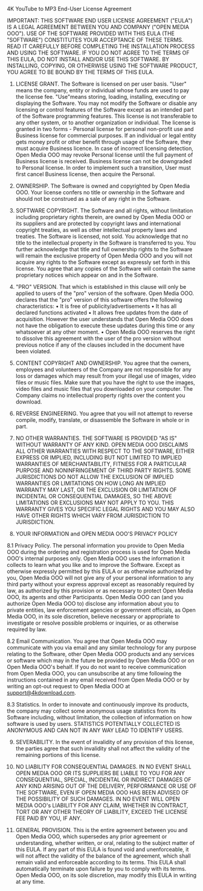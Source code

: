 4K YouTube to MP3 End-User License Agreement

IMPORTANT: THIS SOFTWARE END USER LICENSE AGREEMENT ("EULA") IS A LEGAL AGREEMENT BETWEEN YOU AND COMPANY ("OPEN MEDIA OOO"). USE OF THE SOFTWARE PROVIDED WITH THIS EULA (THE "SOFTWARE") CONSTITUTES YOUR ACCEPTANCE OF THESE TERMS. READ IT CAREFULLY BEFORE COMPLETING THE INSTALLATION PROCESS AND USING THE SOFTWARE. IF YOU DO NOT AGREE TO THE TERMS OF THIS EULA, DO NOT INSTALL AND/OR USE THIS SOFTWARE. BY INSTALLING, COPYING, OR OTHERWISE USING THE SOFTWARE PRODUCT, YOU AGREE TO BE BOUND BY THE TERMS OF THIS EULA.

1. LICENSE GRANT. The Software is licensed on per user basis. "User" means the company, entity or individual whose funds are used to pay the license fee. "Use"means storing, loading, installing, executing or displaying the Software. You may not modify the Software or disable any licensing or control features of the Software except as an intended part of the Software programming features. This license is not transferable to any other system, or to another organization or individual. The license is granted in two forms - Personal license for personal non-profit use and Business license for commercial purposes. If an individual or legal entity gets money profit or other benefit through usage of the Software, they must acquire Business licence. In case of incorrect licensing detection, Open Media OOO may revoke Personal license until the full payment of Business license is received. Business license can not be downgraded to Personal license. In order to implement such a transition, User must first cancel Business license, then acquire the Personal.

2. OWNERSHIP. The Software is owned and copyrighted by Open Media OOO. Your license confers no title or ownership in the Software and should not be construed as a sale of any right in the Software.

3. SOFTWARE COPYRIGHT. The Software and all rights, without limitation including proprietary rights therein, are owned by Open Media OOO or its suppliers and are protected by copyright laws and international copyright treaties, as well as other intellectual property laws and treaties. The Software is licensed, not sold. You acknowledge that no title to the intellectual property in the Software is transferred to you. You further acknowledge that title and full ownership rights to the Software will remain the exclusive property of Open Media OOO and you will not acquire any rights to the Software except as expressly set forth in this license. You agree that any copies of the Software will contain the same proprietary notices which appear on and in the Software.

4. "PRO" VERSION. That which is established in this clause will only be applied to users of the "pro" version of the software. Open Media OOO. declares that the "pro"
   version of this software offers the following characteristics:
   • It is free of publicity/advertisements
   • It has all declared functions activated
   • It allows free updates from the date of acquisition. However the user understands that Open Media OOO does not have the obligation to execute these updates during this time or any whatsoever at any other moment.
   • Open Media OOO reserves the right to dissolve this agreement with the user of the pro version without previous notice if any of the clauses included in the document have been violated.

5. CONTENT COPYRIGHT AND OWNERSHIP. You agree that the owners, employees and volunteers of the Company are not responsible for any loss or damages which may result from your illegal use of images, video files or music files. Make sure that you have the right to use the images, video files and music files that you downloaded on your computer. The Company claims no intellectual property rights over the content you download.

6. REVERSE ENGINEERING. You agree that you will not attempt to reverse compile, modify, translate, or disassemble the Software in whole or in part.

7. NO OTHER WARRANTIES. THE SOFTWARE IS PROVIDED "AS IS" WITHOUT WARRANTY OF ANY KIND. OPEN MEDIA OOO DISCLAIMS ALL OTHER WARRANTIES WITH RESPECT TO THE SOFTWARE, EITHER EXPRESS OR IMPLIED, INCLUDING BUT NOT LIMITED TO IMPLIED WARRANTIES OF MERCHANTABILITY, FITNESS FOR A PARTICULAR PURPOSE AND NONINFRINGEMENT OF THIRD PARTY RIGHTS. SOME JURISDICTIONS DO NOT ALLOW THE EXCLUSION OF IMPLIED WARRANTIES OR LIMITATIONS ON HOW LONG AN IMPLIED WARRANTY MAY LAST, OR THE EXCLUSION OR LIMITATION OF INCIDENTAL OR CONSEQUENTIAL DAMAGES, SO THE ABOVE LIMITATIONS OR EXCLUSIONS MAY NOT APPLY TO YOU. THIS WARRANTY GIVES YOU SPECIFIC LEGAL RIGHTS AND YOU MAY ALSO HAVE OTHER RIGHTS WHICH VARY FROM JURISDICTION TO JURISDICTION.

8. YOUR INFORMATION and OPEN MEDIA OOO'S PRIVACY POLICY

8.1 Privacy Policy. The personal information you provide to Open Media OOO during the ordering and registration process is used for Open Media OOO's internal purposes only. Open Media OOO uses the information it collects to learn what you like and to improve the Software. Except as otherwise expressly permitted by this EULA or as otherwise authorized by you, Open Media OOO will not give any of your personal information to any third party without your express approval except as reasonably required by law, as authorized by this provision or as necessary to protect Open Media OOO, its agents and other Participants. Open Media OOO can (and you authorize Open Media OOO to) disclose any information about you to private entities, law enforcement agencies or government officials, as Open Media OOO, in its sole discretion, believe necessary or appropriate to investigate or resolve possible problems or inquiries, or as otherwise required by law.

8.2 Email Communication. You agree that Open Media OOO may communicate with you via email and any similar technology for any purpose relating to the Software, other Open Media OOO products and any services or software which may in the future be provided by Open Media OOO or on Open Media OOO's behalf. If you do not want to receive communication from Open Media OOO, you can unsubscribe at any time following the instructions contained in any email received from Open Media OOO or by writing an opt-out request to Open Media OOO at support@4kdownload.com.

8.3 Statistics. In order to innovate and continuously improve its products, the company may collect some anonymous usage statistics from its Software including, without limitation, the collection of information on how software is used by users. STATISTICS POTENTIALLY COLLECTED IS ANONYMOUS AND CAN NOT IN ANY WAY LEAD TO IDENTIFY USERS.

9. SEVERABILITY. In the event of invalidity of any provision of this license, the parties agree that such invalidity shall not affect the validity of the remaining portions of this license.

10. NO LIABILITY FOR CONSEQUENTIAL DAMAGES. IN NO EVENT SHALL OPEN MEDIA OOO OR ITS SUPPLIERS BE LIABLE TO YOU FOR ANY CONSEQUENTIAL, SPECIAL, INCIDENTAL OR INDIRECT DAMAGES OF ANY KIND ARISING OUT OF THE DELIVERY, PERFORMANCE OR USE OF THE SOFTWARE, EVEN IF OPEN MEDIA OOO HAS BEEN ADVISED OF THE POSSIBILITY OF SUCH DAMAGES. IN NO EVENT WILL OPEN MEDIA OOO's LIABILITY FOR ANY CLAIM, WHETHER IN CONTRACT, TORT OR ANY OTHER THEORY OF LIABILITY, EXCEED THE LICENSE FEE PAID BY YOU, IF ANY.

11. GENERAL PROVISION. This is the entire agreement between you and Open Media OOO, which supersedes any prior agreement or understanding, whether written, or oral, relating to the subject matter of this EULA. If any part of this EULA is found void and unenforceable, it will not affect the validity of the balance of the agreement, which shall remain valid and enforceable according to its terms. This EULA shall automatically terminate upon failure by you to comply with its terms. Open Media OOO, on its sole discretion, may modify this EULA in writing at any time.
